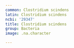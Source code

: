 ```yaml
---
common: Clostridium scindens
latin: Clostridium scindens
ncbi: '29347'
title: Clostridium scindens
group: Bacteria
image: .na.character

---
```

